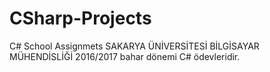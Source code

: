 # CSharp-Projects
C# School Assignmets
    SAKARYA ÜNİVERSİTESİ BİLGİSAYAR MÜHENDİSLİĞİ
    2016/2017 bahar dönemi C# ödevleridir. 
